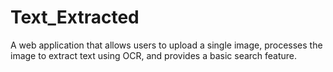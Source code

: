 # Text_Extracted
A web application that allows users to upload a single image, processes the image to extract text using OCR, and provides a basic search feature.
